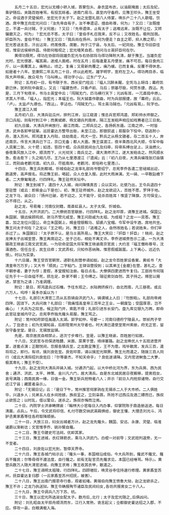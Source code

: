 <!-- { "loadSidebar": true } -->
        五月二十五日，宏光以无幔小轿入城，首蒙包头、身衣蓝布衣，以油扇掩面；太后及妃，乘驴随后。夹路百姓唾骂，有投瓦砾者。进南门易马，直至内守备府。见豫王叩头，豫王坐受之。命设酒于灵璧侯府，坐宏光于太子下。赵之龙暨礼部八人侍宴，唤乐户二十八人歌唱，饮酒。席中豫王向宏光问曰：『汝先帝自有子，汝不奉遗诏，擅自称尊，何为』？又曰：『汝既擅立，不遣一兵讨贼，于义何居』？又曰：『先帝遗体，止有太子；逃难远来，汝既不让位，又转辗磨灭之，何为』？宏光总不答。太子曰：『皇伯手札召我来，反不认；又改姓名，极刑加我。奸臣所为，皇伯不知』！豫王又曰：『我兵尚在扬州，汝何为便走？自主之耶，抑人教之耶』？宏光答话支吾，汗出沾背，终席俛首。席散，拘于江宁县，与太后、一妃同处。豫王令旧臣往视，惟安远侯柳祚昌、侍郎何楷视之；宏光嘻笑自若，但问马士英奸臣何在尔。
        黄得功既死，得功左协部将田雄负宏光与右协部将马得功降附大清，献于豫王。当雄负宏光时，宏光恨甚，囓其肩，遂成人面疮。时在五月；后每逢夏五月便发，痛不可忍。每日食肉三斤，以一脔覆其上，痛稍止。顷之，复痛；又易新肉覆之，痛乃缓。已而复痛，反覆不得休息。如是者十八年。至康熙二年五月二十日，终以此疮死。雄字明宇，宣府左卫人。得功两目赤，临阵大声呼疾，故众号为「马叫唤」。得功字小山，辽东广宁人。
        附记：五月初一日，有书联于东、西长安门柱云：『福人沉醉未醒，全凭马上胡诌；幕府凯歌已休，犹听阮中曲变』。又云：『福建告终，只看卢前、马后；崇基尽毁，何劳东捷、西沾。先是，三月下旬夜半，书马士英堂中云；『闯贼无门，匹马横行天下；元凶有耳，一兀直捣中原』。求其人不得。「福人」，指宏光；本福王也。阮大铖喜作歌曲，时为兵部报捷，故「幕府」云云。「卢」，太监卢九德也。「西沾」，李沾也。「闯贼无门」，骂士英马贼也。「元凶有耳」，阮字也。
        豫王渡江入城
        五月初八日，大清兵驻瓜州，排列江岸，沿江窥渡；惟总兵官郑鸿逵、郑彩帅水师御之。京口兵船，则有时到江中；而黄斌卿、杨文骢兵列南岸，隔江互发砲声相应如戏赛者已三日矣。
        初九日晨，大清兵开闸放行，蔽江而南。二郑兵见之，各扬帆东遁。江南之师，一时皆溃，武弁各卸甲鼠窜。巡抚霍达方整导出衙，未至江边，即狼狈返；易服杂下役中，窃逃附小舟，潜入苏州。郑鸿逵复入丹阳，烧劫南走，鸡犬一空。黔兵之从杨文骢者，存二百五十人，奔还南京。传言大清兵已下江，京口无备；都人大震。豫王谋渡江，夜半乘西北风大顺，令军中每人具案二张、火十把；如违，笞四十棍。众兵掠民间台几及扫帚，将帚系缚台足上，沃油燃火，昏夜乘风放入江中，顺流而下，火光彻天；南兵见之，谓大清师济江，遂大发砲击之。然风顺水急，愈击愈下；久之砲几尽。王乃从七里港渡江（「遗闻」云：『初八日夜，大清兵编筏张灯由镇江，而别由老鹳河渡。初九日，尽抵南岸。老鹳河，即俗称七里港』）。
        十四日，豫王兵到都城，忻城伯赵之龙率礼部尚书管绍宁、总宪李乔各遣二官缒城出迎，跪道旁，高声报名。将近豫王前，喝起，众人仓皇入报。此时大雨淋漓，无一骑、一卒敢跕檐下者。二大僚匐匍进，行四拜礼。豫王驻师天坛中。
        附记：豫王到城下，遣四十人入城，询问降情真否；众以实对。北使乃出，王令兵退四十里驻营（或云：即紫金山下是也）。初，豫王驻师城外，赵之龙欲迎入，百姓不愿，罗拜于地。之龙下马，谕众曰：『扬州已破，若不迎之、又不能守，徒杀百姓耳！惟竖了降旗，方可保全』。众不得已，从之。
        赵之龙，号易庵；河南仪封籍，南直虹县人。太子太保、忻城伯。
        十五日，大开洪武门。二大僚统百官献册，行四拜礼。赵之龙叩首，请豫王进城。保国公朱国弼、镇远侯顾鸣郊、驸马齐赞元咸至，豫王问勋戚为太祖、为成祖？之龙一一具答。豫王喜，加之龙位兴国公，命立朱国弼上，赐金镫银鞍马、貂裘八宝帽。令军中设牛酒，席地共坐。豫王问太子何在？之龙以「王之明」对。豫王曰：『逃难之人，自然改姓名；若说姓朱，你们早杀过了』。朱国弼曰：『太子原不认，是马士英所易』。豫王大笑曰：『奸臣！奸臣』！晓间，赵之龙捧太子出城至营，豫王离席迎之，坐于己右，相处不离丈许。李乔进城赍告示二道，一为大清摄政王晓谕江南文武官民、一为钦命定国大将军豫王晓谕南京官民；大约言『福王僭称尊号，沈湎酒色，信任佥壬，民生日瘁；文武弄权，只知作恶纳贿，惟思假威跋扈。上下离心，远近仇恨』。时以为实录。
        十六日晨，豫王受百官朝贺，递职名到营参谒如蚁。赵之龙令百姓家设香案，黄纸书「大清皇帝万万岁」；又大书「顺民」二字粘门。王铎诣营投到；以其弟王{金磨}在营，甚礼之。查不朝参者，妻子为俘；差假，本堂报知注册。每日点名，大僚俱四更进而午复归。工部尚书何瑞征先于十一日自缢不死，损左足，卧家不朝；王令缚之。瑞征索剑自刎，其子持之。赂官以揭进，禁官为之请；乃准调理。
        附记：是日，郑鸿逵兵过石幢。予往东观之，水陆拥挤疾行，自北而南，凡三昼夜。或云六万人。呜呼！虽多亦奚以为！
        十七日，礼部引大清官二员从五百骑由洪武门入，骑谓城上人曰：『勿放砲』。礼部向帝阙四拜，因泪下。大兵问故？礼部曰：『我痛惜高皇帝三百年之王业，一朝废坠；受国厚恩，岂不痛心』！大兵为之叹息。候正阳门开，索匙不得；礼部引进东长安门。盘九库见银九万两，即命此官驻皇城内守之。总宪李乔独先薙头易服，豫王骂之。
        附记：常州知府郭佳胤遁入太湖。郭字如仲，号夔一；河南归德府宁陵县人。崇祯丙子举人，丁丑进士；初为无锡知县，后即陞常州太守者也。时大清已遣使至常州索册，府无正官，留张守备坐堂。是日，无锡放监铺。
        先是，南京居民自相禁止，途次寸步难行。至是，以豫王晓谕，百姓居行如故。
        十八日，文武官与坊保进牲醴、米面、菜果于营，络绎塞路。赵之龙唤优人十五班进营开宴，逐套点演；正酣悦间，忽报各镇兵至，之龙跪呈豫王，王不为意。戏毕散席，发兵三百，遣将将之，即行。有顷，擒刘良佐至。良佐叩首，请以擒宏光赎罪。豫王允而遣之，随拨三百人同行（或云大清将招刘良佐曰：『尔等豪杰，不知天命乎』？良佐遂请降。又内官进鲥鱼二大箩，极其卑礼；豫王不受）。
        十九日，赵之龙同大清兵并骑入城。分通济门起，以大中桥北河为界，东为兵房、西为民舍；通济、洪武、太平、神策、金川凡六门，居大清兵。自是东北城民居日夜搬移，提男抱女，哀号满路；西南民房一椽，日值一金。豫王斩兵抢物者八人；并示『前日入内抢掠诸物，自行交还江宁县；藏匿者枭示』。
        附记：「无锡日记」云：『是日下午，常州推官伺家驹在无锡杀二人于大市桥。二人俱姓华，兴道乡人；兄弟五人在乡间抢掳，族叔呈之，立刻枭首。所抢不过西瓜及酒二罈而已，族叔止欲笞之；以时乱，借以警众，遂杀之。族叔亦悔而泣焉。
        二十日，内院学士洪承畴牌谕：『翰林大小官每日入内办事，仰掌院陈于鼎造册送进。每日清晨，点兵』。午后，令文武将印信、札付尽数交纳武英殿换给，御史王懩、大理丞刘光斗、鸿胪丞黄家鼒等往各府取降顺册。
        二十一日，大放三日，妇女出城者万计。赵之龙先薙头，魏国、安远、永康、灵璧、临淮诸爵以渐剃讫；文官惟李乔、姚孙榘自薙。
        二十二日，豫王令建史可法祠，优卹其家。
        二十三日，豫王进城，衣红锦箭衣，乘马入洪武门。白棍一对前导；文武班列道旁，无一不至者。
        二十四日，刘良佐以宏光到，暂停天界寺。
        二十六日，豫王各城门帖示云：『薙头一事，本国相沿成俗。今大兵所到，薙武不薙文、薙兵不薙民；尔等毋得不遵法度，自行薙之。前有无耻官员先薙求见，本国已经唾骂。特示』。黄营兵数万人随大清官进城，向豫王求用；豫王收其衣甲，散遣之。
        二十七日，豫王谒明太祖陵，行四拜礼。四顾嗟叹，唤灵谷寺住持速行修理。黄家鼒至苏州，抚臣霍达复归郡（一云家鼒至苏州招抚，被害）。
        二十八日，豫王出南门报恩寺行香，观者如堵。黄端伯向豫王愤惫大恸，赵之龙欲杀之，豫王不许；之龙乃执送狱。豫王令确报殉节诸臣及民间妇女,各坊共报男女二十八人。
        二十九日，豫王令调兵八万下苏、杭。
        三十日，豫王以宏光所选淑女配太子。数月后,北行；太子及宏光随之,后俱凶问。
        附记：刘孔昭自太平掠舟顺流而东，江行入常熟，诡言起义；佥都御史霍达招之入郡，不应。停攻一县，白粮满载入海。
